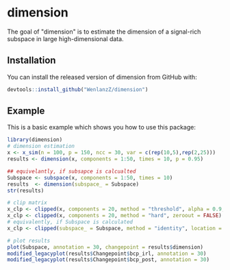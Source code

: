 # dimension

<!-- badges: start -->
<!-- badges: end -->

The goal of "dimension" is to estimate the dimension of a signal-rich subspace in large high-dimensional data.

## Installation

You can install the released version of dimension from GitHub with:

``` r
devtools::install_github("WenlanzZ/dimension")
```

## Example

This is a basic example which shows you how to use this package:

``` r
library(dimension)
# dimension estimation
x <- x_sim(n = 100, p = 150, ncc = 30, var = c(rep(10,5),rep(2,25)))
results <- dimension(x, components = 1:50, times = 10, p = 0.95)

## equivelantly, if subsapce is calcualted
Subspace <- subspace(x, components = 1:50, times = 10)
results  <- dimension(subspace_ = Subspace)
str(results)

# clip matrix
x_clp <- clipped(x, components = 20, method = "threshold", alpha = 0.9, zeroout = TRUE)
x_clp <- clipped(x, components = 20, method = "hard", zeroout = FALSE)
# equivalently, if Subspace is calculated
x_clp <- clipped(subspace_ = Subspace, method = "identity", location = c(1:5))

# plot results
plot(Subspace, annotation = 30, changepoint = results$dimension)
modified_legacyplot(results$Changepoint$bcp_irl, annotation = 30)
modified_legacyplot(results$Changepoint$bcp_post, annotation = 30)
